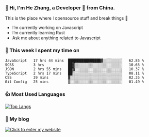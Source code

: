 ### 👋 Hi, I'm He Zhang, a Developer 🚀 from China.

This is the place where I opensource stuff and break things :rofl:

- I’m currently working on Javascript
- I’m currently learning Rust
- Ask me about anything related to Javascript

### 💪 This week I spent my time on 
<!--START_SECTION:waka-->

```text
JavaScript   17 hrs 44 mins  ███████████████▓░░░░░░░░░   62.85 %
SCSS         3 hrs           ██▓░░░░░░░░░░░░░░░░░░░░░░   10.65 %
JSON         2 hrs 55 mins   ██▓░░░░░░░░░░░░░░░░░░░░░░   10.37 %
TypeScript   2 hrs 17 mins   ██░░░░░░░░░░░░░░░░░░░░░░░   08.11 %
CSS          39 mins         ▓░░░░░░░░░░░░░░░░░░░░░░░░   02.35 %
Git Config   25 mins         ▒░░░░░░░░░░░░░░░░░░░░░░░░   01.49 %
```

<!--END_SECTION:waka-->

### 👍 Most Used Languages
[![Top Langs](https://github-readme-stats.vercel.app/api/top-langs/?username=zhanghecool&layout=compact)](https://zhanghe.cool)

### 🌈 My blog 
[![Click to enter my website](https://cdn.jsdelivr.net/gh/zhanghecool/assets/images/gif/zhanghecools.gif)](https://zhanghe.cool)
